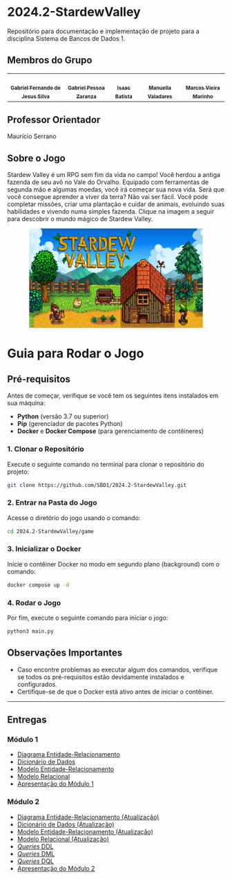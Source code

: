 # 2024.2-StardewValley

Repositório para documentação e implementação de projeto para a disciplina Sistema de Bancos de Dados 1.

## Membros do Grupo

<table>
  <tr>
    <td align="center"><a href="https://github.com/MMcLovin"><img style="border-radius: 60%;" src="https://github.com/MMcLovin.png" width="200px;" alt=""/><br /><sub><b>Gabriel Fernando de Jesus Silva</b></sub></a><br /></td>
    <td align="center"><a href="https://github.com/GZaranza"><img style="border-radius: 60%;" src="https://github.com/GZaranza.png" width="200px;" alt=""/><br /><sub><b>Gabriel Pessoa Zaranza</b></sub></a><br /></td>
    <td align="center"><a href="https://github.com/isaacbatista26"><img style="border-radius: 60%;" src="https://github.com/isaacbatista26.png" width="200px;" alt=""/><br /><sub><b>Isaac Batista</b></sub></a><br /></td>
    <td align="center"><a href="https://github.com/manuvaladares"><img style="border-radius: 60%;" src="https://github.com/manuvaladares.png" width="200px;" alt=""/><br /><sub><b>Manuella Valadares</b></sub></a><br /></td>
    <td align="center"><a href="https://github.com/devMarcosVM"><img style="border-radius: 60%;" src="https://github.com/devMarcosVM.png" width="200px;" alt=""/><br /><sub><b>Marcos Vieira Marinho</b></sub></a><br /></td>
  </tr>
</table>

## Professor Orientador

Maurício Serrano

## Sobre o Jogo

Stardew Valley é um RPG sem fim da vida no campo! Você herdou a antiga fazenda de seu avô no Vale do Orvalho. Equipado com ferramentas de segunda mão e algumas moedas, você irá começar sua nova vida. Será que você consegue aprender a viver da terra? Não vai ser fácil. Você pode completar missões, criar uma plantação e cuidar de animais, evoluindo suas habilidades e vivendo numa simples fazenda. Clique na imagem a seguir para descobrir o mundo mágico de Stardew Valley.

<div align="center">
<a href="https://www.youtube.com/watch?v=FjJx6u_5RdU" target="_blank"> <img src="img/capa.jpg" height="230" width="auto"/> </a>
</div>

# Guia para Rodar o Jogo

## Pré-requisitos

Antes de começar, verifique se você tem os seguintes itens instalados em sua máquina:

- **Python** (versão 3.7 ou superior)
- **Pip** (gerenciador de pacotes Python)
- **Docker** e **Docker Compose** (para gerenciamento de contêineres)

### 1. Clonar o Repositório

Execute o seguinte comando no terminal para clonar o repositório do projeto:

```bash
git clone https://github.com/SBD1/2024.2-StardewValley.git
```

### 2. Entrar na Pasta do Jogo

Acesse o diretório do jogo usando o comando:

```bash
cd 2024.2-StardewValley/game
```

### 3. Inicializar o Docker

Inicie o contêiner Docker no modo em segundo plano (background) com o comando:

```bash
docker compose up -d
```

### 4. Rodar o Jogo

Por fim, execute o seguinte comando para iniciar o jogo:

```bash
python3 main.py
```

## Observações Importantes

- Caso encontre problemas ao executar algum dos comandos, verifique se todos os pré-requisitos estão devidamente instalados e configurados.
- Certifique-se de que o Docker está ativo antes de iniciar o contêiner.

---

## Entregas

### Módulo 1

- [Diagrama Entidade-Relacionamento](./entrega-01/DER.md/#anchor-link-modulo1)
- [Dicionário de Dados](./entrega-01/DicionáriodeDados.md/#anchor-link-modulo1)
- [Modelo Entidade-Relacionamento](./entrega-01/MER.md/#anchor-link-modulo1)
- [Modelo Relacional](./entrega-01/MREL.md/#anchor-link-modulo1)
- [Apresentação do Módulo 1](./entrega-01/apresentação_1.md)

### Módulo 2

- [Diagrama Entidade-Relacionamento (Atualização)](./entrega-01/DER.md/#anchor-link-modulo2)
- [Dicionário de Dados (Atualização)](./entrega-01/DicionáriodeDados.md/#anchor-link-modulo2)
- [Modelo Entidade-Relacionamento (Atualização)](./entrega-01/MER.md/#anchor-link-modulo2)
- [Modelo Relacional (Atualização)](./entrega-01/MREL.md/#anchor-link-modulo2)
- [_Queries_ DDL](https://github.com/SBD1/2024.2-StardewValley/blob/main/game/db/ddl.sql)
- [_Queries_ DML](https://github.com/SBD1/2024.2-StardewValley/blob/main/game/db/dml.sql)
- [_Queries_ DQL](https://github.com/SBD1/2024.2-StardewValley/blob/main/game/db/dql.sql)
- [Apresentação do Módulo 2](./entrega-02/apresentação_2.md)
